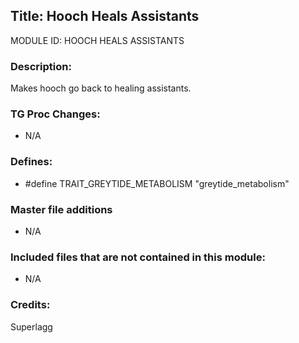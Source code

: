 ## Title: Hooch Heals Assistants

MODULE ID: HOOCH HEALS ASSISTANTS

### Description:

Makes hooch go back to healing assistants.

### TG Proc Changes:

- N/A

### Defines:

- #define TRAIT_GREYTIDE_METABOLISM "greytide_metabolism"

### Master file additions

- N/A

### Included files that are not contained in this module:

- N/A

### Credits:
Superlagg
